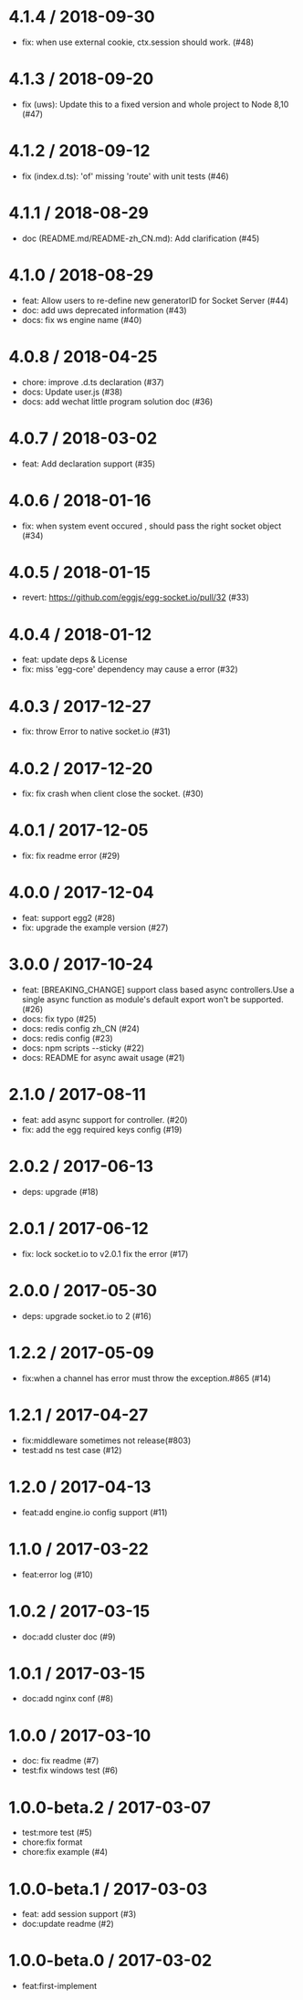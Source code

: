 
4.1.4 / 2018-09-30
==================

  * fix: when use external cookie, ctx.session should work. (#48)

4.1.3 / 2018-09-20
==================

  * fix (uws): Update this to a fixed version and whole project to Node 8,10 (#47)

4.1.2 / 2018-09-12
==================

  * fix (index.d.ts): 'of' missing 'route' with unit tests (#46)

4.1.1 / 2018-08-29
==================

  * doc (README.md/README-zh_CN.md): Add clarification (#45)

4.1.0 / 2018-08-29
==================

  * feat: Allow users to re-define new generatorID for Socket Server (#44)
  * doc: add uws deprecated information (#43)
  * docs: fix ws engine name (#40)

4.0.8 / 2018-04-25
==================

  * chore: improve .d.ts declaration (#37)
  * docs: Update user.js (#38)
  * docs: add wechat little program solution doc (#36)

4.0.7 / 2018-03-02
==================

  * feat: Add declaration support (#35)

4.0.6 / 2018-01-16
==================

  * fix: when system event occured , should pass the right socket object (#34)

4.0.5 / 2018-01-15
==================

  * revert: https://github.com/eggjs/egg-socket.io/pull/32 (#33)

4.0.4 / 2018-01-12
==================

  * feat: update deps & License
  * fix: miss 'egg-core' dependency  may cause a error (#32)

4.0.3 / 2017-12-27
==================

  * fix: throw Error to native socket.io (#31)

4.0.2 / 2017-12-20
==================

  * fix: fix crash  when client close the socket. (#30)

4.0.1 / 2017-12-05
==================

  * fix: fix readme error (#29)

4.0.0 / 2017-12-04
==================

  * feat: support egg2 (#28)
  * fix: upgrade the example version (#27)

3.0.0 / 2017-10-24
==================

  * feat: [BREAKING_CHANGE] support class based async controllers.Use a single async function as module's default export won't be supported.(#26)
  * docs: fix typo (#25)
  * docs: redis config zh_CN (#24)
  * docs: redis config (#23)
  * docs: npm scripts --sticky (#22)
  * docs: README for async await usage (#21)

2.1.0 / 2017-08-11
==================

  * feat: add async support for controller. (#20)
  * fix: add the egg required keys config (#19)

2.0.2 / 2017-06-13
==================

  * deps: upgrade (#18)

2.0.1 / 2017-06-12
==================

  * fix: lock socket.io to v2.0.1 fix the error (#17)

2.0.0 / 2017-05-30
==================

  * deps: upgrade socket.io to 2 (#16)

1.2.2 / 2017-05-09
==================

  * fix:when a channel has error must throw the exception.#865 (#14)

1.2.1 / 2017-04-27
==================

  * fix:middleware sometimes not release(#803)
  * test:add ns test case (#12)

1.2.0 / 2017-04-13
==================

  * feat:add engine.io config support (#11)

1.1.0 / 2017-03-22
==================

  * feat:error log (#10)

1.0.2 / 2017-03-15
==================

  * doc:add cluster doc (#9)

1.0.1 / 2017-03-15
==================

  * doc:add nginx conf (#8)

1.0.0 / 2017-03-10
==================

  * doc: fix readme (#7)
  * test:fix windows test (#6)

1.0.0-beta.2 / 2017-03-07
==================

  * test:more test (#5)
  * chore:fix format
  * chore:fix example (#4)

1.0.0-beta.1 / 2017-03-03
==================

  * feat: add session support (#3)
  * doc:update readme (#2)

1.0.0-beta.0 / 2017-03-02
==================

  * feat:first-implement
